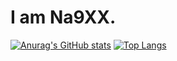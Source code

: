 # I am Na9XX.

[![Anurag's GitHub stats](https://github-readme-stats.vercel.app/api?username=Na9XX-KNSS)](https://github.com/Na9XX-KNSS)
[![Top Langs](https://github-readme-stats.vercel.app/api/top-langs/?username=Na9XX-KNSS&langs_count=8)](https://github.com/anuraghazra/github-readme-stats)
